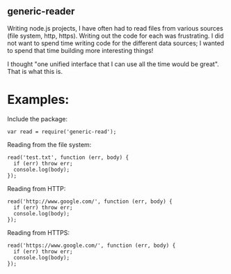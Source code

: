 generic-reader
--------------

Writing node.js projects, I have often had to read files from various sources (file system, http, https). Writing out the code for each was frustrating. I did not want to spend time writing code for the different data sources; I wanted to spend that time building more interesting things!

I thought "one unified interface that I can use all the time would be great". That is what this is.

Examples:
=========

Include the package:

    var read = require('generic-read');

Reading from the file system:

    read('test.txt', function (err, body) {
      if (err) throw err;
      console.log(body);
    });

Reading from HTTP:

    read('http://www.google.com/', function (err, body) {
      if (err) throw err;
      console.log(body);
    });

Reading from HTTPS:

    read('https://www.google.com/', function (err, body) {
      if (err) throw err;
      console.log(body);
    });

